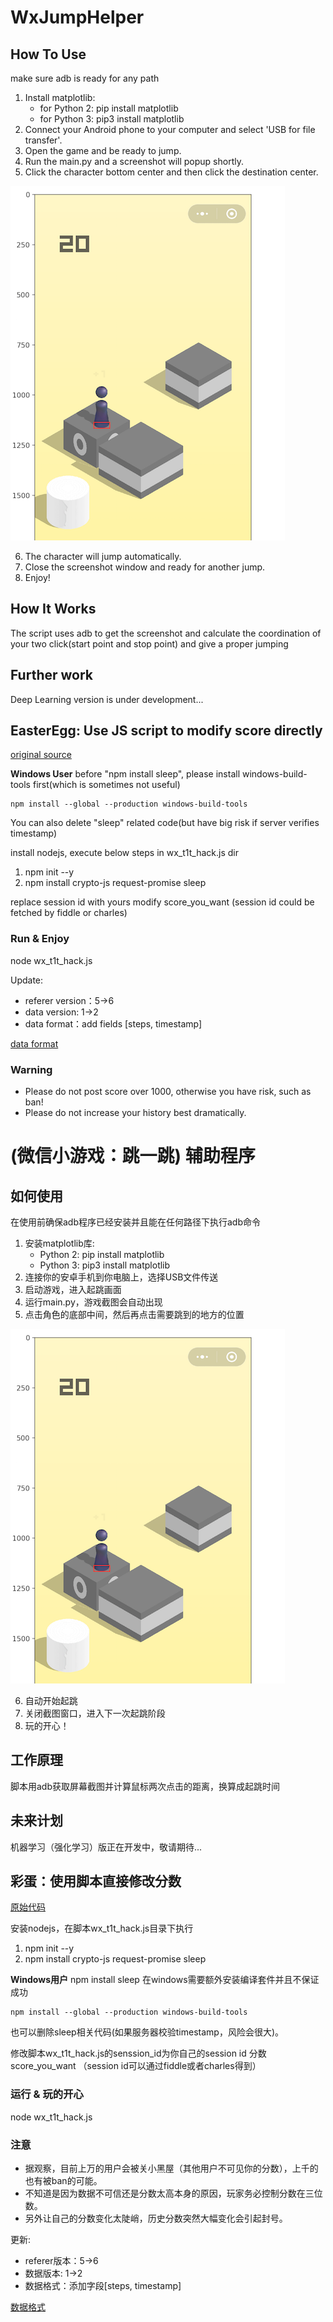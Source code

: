 # WxJumpHelper

## How To Use
make sure adb is ready for any path
1. Install matplotlib:
    * for Python 2: pip install matplotlib
    * for Python 3: pip3 install matplotlib
2. Connect your Android phone to your computer and select 'USB for file transfer'.
3. Open the game and be ready to jump.
4. Run the main.py and a screenshot will popup shortly.
5. Click the character bottom center and then click the destination center.

![alt text][bottle]

6. The character will jump automatically.
7. Close the screenshot window and ready for another jump.
8. Enjoy!

## How It Works
The script uses adb to get the screenshot and calculate the coordination of your two click(start point and stop point) and give a proper jumping

## Further work
Deep Learning version is under development...

## EasterEgg: Use JS script to modify score directly
[original source](https://gist.github.com/feix/6dd1f62a54c5efa10f1e1c24f8efc417)

**Windows User**
before "npm install sleep", please install windows-build-tools first(which is sometimes not useful)
```
npm install --global --production windows-build-tools
```
You can also delete "sleep" related code(but have big risk if server verifies timestamp)

install nodejs, execute below steps in wx_t1t_hack.js dir
1. npm init --y
2. npm install crypto-js request-promise sleep

replace session id with yours
modify score_you_want
(session id could be fetched by fiddle or charles)

### Run & Enjoy
node wx_t1t_hack.js

Update:
* referer version：5->6
* data version: 1->2
* data format：add fields [steps, timestamp]

[data format](https://github.com/chucklqsun/WxJumpHelper/blob/master/send_data_format.txt)

### Warning
* Please do not post score over 1000, otherwise you have risk, such as ban!
* Please do not increase your history best dramatically.

# (微信小游戏：跳一跳) 辅助程序
## 如何使用
在使用前确保adb程序已经安装并且能在任何路径下执行adb命令

1. 安装matplotlib库:
    * Python 2: pip install matplotlib
    * Python 3: pip3 install matplotlib
2. 连接你的安卓手机到你电脑上，选择USB文件传送
3. 启动游戏，进入起跳画面
4. 运行main.py，游戏截图会自动出现
5. 点击角色的底部中间，然后再点击需要跳到的地方的位置

![alt text][bottle]

6. 自动开始起跳
7. 关闭截图窗口，进入下一次起跳阶段
8. 玩的开心！

## 工作原理
脚本用adb获取屏幕截图并计算鼠标两次点击的距离，换算成起跳时间

## 未来计划
机器学习（强化学习）版正在开发中，敬请期待...

## 彩蛋：使用脚本直接修改分数
[原始代码](https://gist.github.com/feix/6dd1f62a54c5efa10f1e1c24f8efc417)

安装nodejs，在脚本wx_t1t_hack.js目录下执行
1. npm init --y
2. npm install crypto-js request-promise sleep

**Windows用户**
npm install sleep 在windows需要额外安装编译套件并且不保证成功
```
npm install --global --production windows-build-tools
```
也可以删除sleep相关代码(如果服务器校验timestamp，风险会很大)。

修改脚本wx_t1t_hack.js的senssion_id为你自己的session id
分数score_you_want
（session id可以通过fiddle或者charles得到）

### 运行 & 玩的开心
node wx_t1t_hack.js

### 注意
* 据观察，目前上万的用户会被关小黑屋（其他用户不可见你的分数），上千的也有被ban的可能。
* 不知道是因为数据不可信还是分数太高本身的原因，玩家务必控制分数在三位数。
* 另外让自己的分数变化太陡峭，历史分数突然大幅变化会引起封号。

更新:
* referer版本：5->6
* 数据版本: 1->2
* 数据格式：添加字段[steps, timestamp]

[数据格式](https://github.com/chucklqsun/WxJumpHelper/blob/master/send_data_format.txt)

[bottle]: https://github.com/chucklqsun/WxJumpHelper/raw/master/imgs/bottle.png "Bottle"
